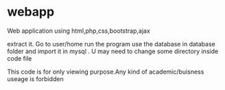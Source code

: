 # webapp
Web application using html,php,css,bootstrap,ajax

extract it. Go to user/home run the program
use the database in database folder and import it in mysql .
U may need to change some directory inside code file

This code is for only viewing purpose.Any kind of academic/buisness useage is forbidden
